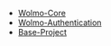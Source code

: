- [Wolmo-Core](https://github.com/Wolox/wolmo-core-ios)
- [Wolmo-Authentication](https://github.com/Wolox/wolmo-authentication-ios)
- [Base-Project](https://github.com/Wolox/ios-base-project)
